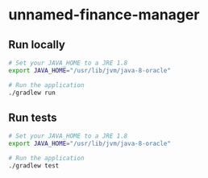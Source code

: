 # unnamed-finance-manager

## Run locally

```bash
# Set your JAVA_HOME to a JRE 1.8
export JAVA_HOME="/usr/lib/jvm/java-8-oracle"

# Run the application
./gradlew run
```

## Run tests
```bash
# Set your JAVA_HOME to a JRE 1.8
export JAVA_HOME="/usr/lib/jvm/java-8-oracle"

# Run the application
./gradlew test
```